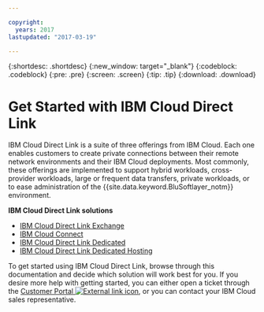 ```yaml
---

copyright:
  years: 2017
lastupdated: "2017-03-19"

---
```


{:shortdesc: .shortdesc}
{:new_window: target="_blank"}
{:codeblock: .codeblock}
{:pre: .pre}
{:screen: .screen}
{:tip: .tip}
{:download: .download}

# Get Started with IBM Cloud Direct Link

IBM Cloud Direct Link is a suite of three offerings from IBM Cloud. Each one enables customers to create private connections between their remote network environments and their IBM Cloud deployments. Most commonly, these offerings are implemented to support hybrid workloads, cross-provider workloads, large or frequent data transfers, private workloads, or to ease administration of the {{site.data.keyword.BluSoftlayer_notm}} environment.

**IBM Cloud Direct Link solutions**

 * [IBM Cloud Direct Link Exchange](about.html#the-direct-link-cloud-exchange-solution)
 * [IBM Cloud Connect](about.html)
 * [IBM Cloud Direct Link Dedicated](about.html#the-direct-link-network-service-provider-solution)
 * [IBM Cloud Direct Link Dedicated Hosting](about.html#the-direct-link-colocation-solution)

To get started using IBM Cloud Direct Link, browse through this documentation and decide which solution will work best for you. If you desire more help with getting started, you can either open a ticket through the [Customer Portal ![External link icon](../../icons/launch-glyph.svg "External link icon")](https://control.softlayer.com/), or you can contact your IBM Cloud sales representative.

